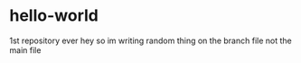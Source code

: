 # hello-world
1st repository ever
hey so im writing random thing on the branch file not the main file
